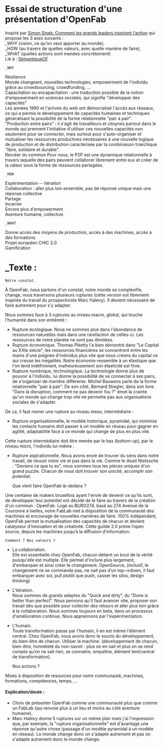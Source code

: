 # Essai de structuration d'une présentation d'OpenFab  
Inspiré par [Simon Sinek: Comment les grands leaders inspirent l'action](https://www.ted.com/talks/simon_sinek_how_great_leaders_inspire_action?language=fr)
qui propose les 3 axes suivants :  
_WHY (vision, ce qu'on veut apporter au monde),  
_HOW (au travers de quelles valeurs, avec quelle manière de faire),  
_WHAT (quelles actions sont menées concrètement)  
Lié à : [SémantiqueOF](https://github.com/Ginsburg/openfab/blob/master/S%C3%A9mantiqueOF.md)  

    _WHY  
Résilience  
Monde changeant, nouvelles technologies, empowerment de l'individu grâce au crowdsourcing, crowdfunding, ...  
Capacitation ou encapacitation : une traduction possible de la notion d'empowerment en sciences sociales, qui signifie "développer des capacités"  
Les années 1990 et l'arrivée du web ont démocratisé l'accès aux réseaux, ce qui a permis le développement de capacités humaines et techniques généralisant la possibilité de la forme relationnelle "pair à pair".  
"Production entre pairs" : il s'agit de travailleurs et citoynes partout dans le monde qui prennent l'initiative d'utiliser ces nouvelles capacités non seulement pour se connecter, mais surtout pour s'auto-organiser et mutualiser les ressources productives nécessaires à une nouvelle logique de production et de distribution caractérisée par la combinaison triarchique "libre, solidaire et durable".  
Recréer du commun
Pour nous, le P2P est une dynamique relationnelle à travers laquelle des pairs peuvent collaborer librement entre eux et créer de la valeur sous la forme de ressources partagées.

    _HOW    
Expérimentation -- Itération  
Collaboration : aller plus loin ensemble, pas de réponse unique mais une réponse collective  
Partage  
Incarner  
Encore plus d'empowerment  
Aventure humaine, collective  

    _WHAT  
Donne accès des moyens de production, accès à des machines, accès à des formations  
Projet européen CHIC 2.0  
Gamification  

# _Texte : 
  
    Notre constat.  

À OpenFab, nous partons d'un constat, notre monde se complexifie, change, nous traversons plusieurs ruptures (cette version est librement inspirée du travail du prospectiviste Marc Halevy). Il devient nécessaire de faire autrement pour s'y adapter.  

Nous sommes face à 3 ruptures au niveau macro, global, qui touche l'humanité dans son entièreté :
+ Rupture écologique.  Nous ne sommes plus dans l'abondance de ressources naturelles mais dans une rarefaction de celles-ci. Les ressources de notre planète ne sont pas illimitées.  
+ Rupture économique. Thomas Piketty l'a bien démontré dans "Le Capital au XXIe siècle", les ressources financières se concentrent entre les mains d'une poignée d'individus plus vite que nous créons du capital ce qui creuse les inégalités. Notre économie ressemble à un élastique que l'on tend indéfiniment, malheureusement son élasticité est finie.
+ Rupture numérique, technologique. La technologie donne plus de pouvoir à l'individu, lui donne la possibilité de se connecter à ses pairs, de s'organiser de manière différente. Michel Bauwens parle de la forme relationnelle "pair à pair". De son côté, Bernard Stiegler, dans son livre "Dans la disruption, comment ne pas devenir fou ?" émet la crainte qu'un monde qui change trop vite ne permette pas aux organisations sociales de s'adapter.  

De ça, il faut mener une rupture au niveau meso, intermédiaire :  
+ Rupture organisationnelle, le modèle historique, pyramidal, qui minimise les contacts humains doit passer à un modèle en réseau pour gagner en agilité, adaptabilité face à ce monde qui change de plus en plus vite. 

Cette rupture intermédiaire doit être menée par le bas (bottom-up), par le niveau micro, l'individu lui-même :  
+ Rupture aspirationnelle. Nous avons envie de trouver du sens dans notre travail, de réussir notre vie et pas dans la vie. Comme le disait Nietzsche : "Deviens ce que tu es", nous sommes tous les pièces uniques d'un grand puzzle. Chacun de nous doit trouver son unicité, accomplir son potentiel.  

    Que vient faire OpenFab là-dedans ?  

Une centaine de makers bruxellois ayant l'envie de devenir ce qu'ils sont, de développer leur potentiel ont décidé de le faire au travers de la création d'un commun : OpenFab. Logé au BURO274, basé au 274 Avenue de la Couronne à Ixelles, notre FabLab met à disposition de la communauté des machines et encourage de nouvelles manières de faire. 100% indépendant, OpenFab permet la mutualisation des capacités de chacun et devient catalyseur d’innovation et de créativité. Cette guilde 2.0 prône l’open source, depuis les machines jusqu’à la diffusion d’information.

    Comment ? Nos valeurs ?   

+ La collaboration.  
Elle est essentielle chez OpenFab, chacun détient un bout de la vérité puisqu'elle est multiple. Elle permet d'inclure plus largement, d'embarquer et ainsi créer le changement. OpenSource, 
(inclusif, le changement ne se commande pas, ne nait pas d’un top—>down, il faut embarquer avec soi, pull plutôt que push, casser les silos, design thinking)  

+ L'itération.  
Nous sommes de grands adeptes du "Quick and dirty", du "Done is better than perfect". Nous pensons qu'il faut avancer vite, proposer son travail dès que possible pour collecter des retours et aller plus loin grâce à la collaboration. Nous sommes toujours en beta, dans un processus d'amélioration continue. Nous apprennons par l'expérimentation.  

+ L'humain.  
Toute transformation passe par l'humain, il en est même l'élément central. Chez OpenFab, nous avons donc le soucis du développement, du bien-être de chacun. Utiliser la machine.
(développement de chacun, bien-être, honnêteté du non-savoir : plus on en sait et plus on se rend compte qu’on ne sait rien, se connaitre, empathie, élément lent/central de transformation).  

    Nos actions ?  

Mises à disposition de resources pour notre communauté, machines, formations, compétences, temps, ...


#### Explication/doute :  
+ Choix de présenter OpenFab comme une communauté plus que comme un FabLab (qui renvoie plus à un lieu et moins au côté
aventure humaine).  
+ Marc Halévy donne 5 ruptures sur un même plan mais j'ai l'impression que, par exemple, la "rupture organisationnelle" est d'avantage une réponse qu'autre chose (passage d'un modèle pyramidal à un modèle en réseau). Le monde change donc on s'adapte autrement et pas on s'adapte autrement donc le monde change.
